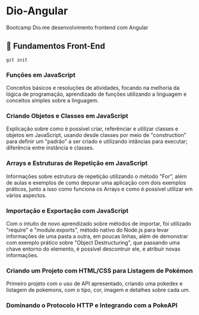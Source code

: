 # Dio-Angular
Bootcamp Dio.me desenvolvimento frontend com Angular

## 👶 Fundamentos Front-End 

```
git init
```

### Funções em JavaScript
Conceitos básicos e resoluções de atividades, focando na melhoria da lógica de programação, aprendizado de funções utilizando a linguagem e conceitos simples sobre a linguagem.

### Criando Objetos e Classes em JavaScript
Explicação sobre como é possível criar, referênciar e utilizar classes e objetos em JavaScript, usando desde classes por meio de "construction" para definir um "padrão" a ser criado e utilizando intâncias para executar;  diferência entre instância e classes.

### Arrays e Estruturas de Repetição em JavaScript
Informações sobre estrutura de repetição utilizando o método "For", além de aulas e exemplos de como depurar uma aplicação com dois exemplos práticos, junto a isso como funciona os Arrays e como é possível utilizar em vários aspectos. 

### Importação e Exportação com JavaScript
Com o intuito de novo aprendizado sobre métodos de importar, foi utilizado "require" e "module.exports", método nativo do Node.js para levar informações de uma pasta a outra, em poucas linhas, além de demonstrar com exemplo prático sobre "Object Destructuring", que passando uma chave entorno do elemento, é possível descontruir ele, e atribuir novas informações.

### Criando um Projeto com HTML/CSS para Listagem de Pokémon
Primeiro projeto com o uso de API apresentado, criando uma pokedex e listagem de pokemons, com o tipo, cor, imagem e detalhes sobre cada um.
 
### Dominando o Protocolo HTTP e Integrando com a PokeAPI
